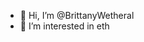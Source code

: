 - 👋 Hi, I’m @BrittanyWetheral
- 👀 I’m interested in eth
<!---
BrittanyWetheral/BrittanyWetheral is a ✨ special ✨ repository because its `README.md` (this file) appears on your GitHub profile.
You can click the Preview link to take a look at your changes.
--->
